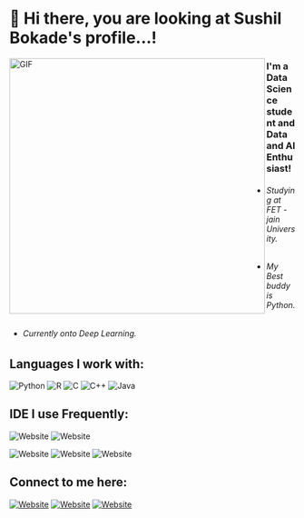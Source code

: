 # 👋 Hi there, you are looking at Sushil Bokade's profile...!

<!--
**Sushilbokade/Sushilbokade** is a ✨ _special_ ✨ repository because its `README.md` (this file) appears on your GitHub profile.
-->

<img align="left" alt="GIF" height="450px" width="450px" src="https://c.tenor.com/uF7aJqxcM6QAAAAi/digital-skola-bertalenta-digital.gif" />
<p align="left">

### I'm a Data Science student and Data and AI Enthusiast!
 - ###### Studying at FET - jain University.
 - ###### My Best buddy is Python.
 - ###### Currently onto Deep Learning.

## Languages I work with:
![Python](https://img.shields.io/badge/Python-3776AB?style=for-the-badge&logo=python&logoColor=white
)
![R](https://img.shields.io/badge/R-276DC3?style=for-the-badge&logo=r&logoColor=white
)
![C](https://img.shields.io/badge/C-00599C?style=for-the-badge&logo=c&logoColor=white
)
![C++](https://img.shields.io/badge/C%2B%2B-00599C?style=for-the-badge&logo=c%2B%2B&logoColor=white
)
![Java](https://img.shields.io/badge/Java-ED8B00?style=for-the-badge&logo=java&logoColor=white
)


## IDE I use Frequently:
![Website](https://img.shields.io/badge/Visual_Studio_Code-0078D4?style=for-the-badge&logo=visual%20studio%20code&logoColor=white
)
![Website](https://img.shields.io/badge/Eclipse-2C2255?style=for-the-badge&logo=eclipse&logoColor=white
)

![Website](https://img.shields.io/badge/Colab-F9AB00?style=for-the-badge&logo=googlecolab&color=525252
)
![Website](https://img.shields.io/badge/RStudio-75AADB?style=for-the-badge&logo=RStudio&logoColor=white
)
![Website](https://img.shields.io/badge/VIM-%2311AB00.svg?&style=for-the-badge&logo=vim&logoColor=white
)



## Connect to me here:
[![Website](https://img.shields.io/badge/LinkedIn-0077B5?style=for-the-badge&logo=linkedin&logoColor=white
)](https://www.linkedin.com/in/sushil-bokade-0aa473189/)
[![Website](https://img.shields.io/badge/Twitter-1DA1F2?style=for-the-badge&logo=twitter&logoColor=white)](https://twitter.com/sushil_bokade)
[![Website](https://img.shields.io/badge/Gmail-D14836?style=for-the-badge&logo=gmail&logoColor=white)](bokadesushil@gmail.com)

<!--
Here are some ideas to get you started:

- 🔭 I’m currently working on ...
- 🌱 I’m currently learning ...
- 👯 I’m looking to collaborate on ...
- 🤔 I’m looking for help with ...
- 💬 Ask me about ...
- 📫 How to reach me: ...
- 😄 Pronouns: ...
- ⚡ Fun fact: ...
-->

